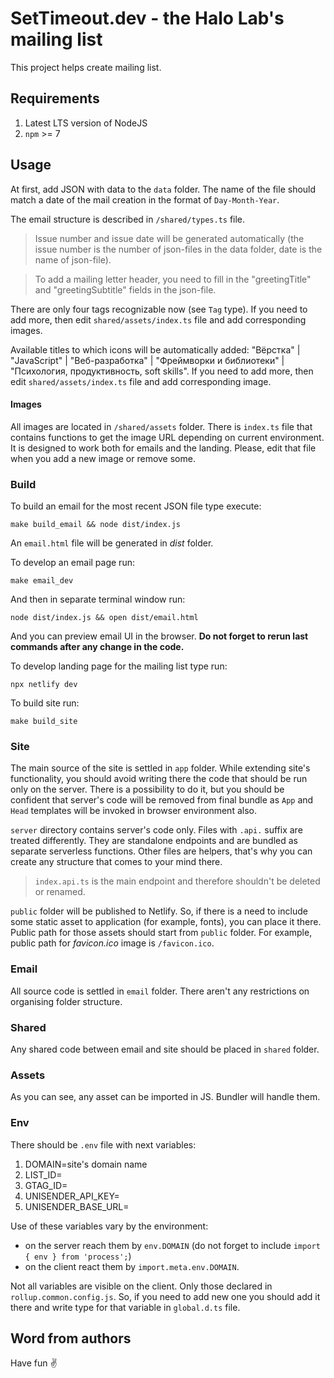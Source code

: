 # SetTimeout.dev - the Halo Lab's mailing list

This project helps create mailing list.

## Requirements

1. Latest LTS version of NodeJS
2. `npm` >= 7

## Usage

At first, add JSON with data to the `data` folder. The name of the file should match a date of the mail creation in the
format of `Day-Month-Year`.

The email structure is described in `/shared/types.ts` file.

> Issue number and issue date will be generated automatically (the issue number is the number of json-files in the
> data folder, date is the name of json-file).

> To add a mailing letter header, you need to fill in the "greetingTitle" and "greetingSubtitle" fields in the
> json-file.

There are only four tags recognizable now (see `Tag` type). If you need to add more, then edit `shared/assets/index.ts`
file and add corresponding images.

Available titles to which icons will be automatically added: "Вёрстка" | "JavaScript" | "Веб-разработка" | "Фреймворки
и библиотеки" | "Психология, продуктивность, soft skills". If you need to add more, then edit `shared/assets/index.ts`
file and add corresponding image.

#### Images

All images are located in `/shared/assets` folder. There is `index.ts` file that contains functions to get the image URL
depending on current environment. It is designed to work both for emails and the landing. Please, edit that file when
you add a new image or remove some.

### Build

To build an email for the most recent JSON file type execute:

```shell
make build_email && node dist/index.js
```

An `email.html` file will be generated in _dist_ folder.

To develop an email page run:

```shell
make email_dev
```

And then in separate terminal window run:

```shell
node dist/index.js && open dist/email.html
```

And you can preview email UI in the browser. **Do not forget to rerun last commands after any change in the code.**

To develop landing page for the mailing list type run:

```shell
npx netlify dev
```

To build site run:

```shell
make build_site
```

### Site

The main source of the site is settled in `app` folder. While extending site's functionality, you should avoid writing
there the code that should be run only on the server. There is a possibility to do it, but you should be confident that
server's code will be removed from final bundle as `App` and `Head` templates will be invoked in browser environment also.

`server` directory contains server's code only. Files with `.api.` suffix are treated differently. They are standalone
endpoints and are bundled as separate serverless functions. Other files are helpers, that's why you can create any structure
that comes to your mind there.

> `index.api.ts` is the main endpoint and therefore shouldn't be deleted or renamed.

`public` folder will be published to Netlify. So, if there is a need to include some static asset to application (for
example, fonts), you can place it there. Public path for those assets should start from `public` folder. For example,
public path for _favicon.ico_ image is `/favicon.ico`.

### Email

All source code is settled in `email` folder. There aren't any restrictions on organising folder structure.

### Shared

Any shared code between email and site should be placed in `shared` folder.

### Assets

As you can see, any asset can be imported in JS. Bundler will handle them.

### Env

There should be `.env` file with next variables:

1. DOMAIN=site's domain name
2. LIST_ID=<value>
3. GTAG_ID=<value>
4. UNISENDER_API_KEY=<value>
5. UNISENDER_BASE_URL=<value>

Use of these variables vary by the environment:

- on the server reach them by `env.DOMAIN` (do not forget to include `import { env } from 'process';`)
- on the client react them by `import.meta.env.DOMAIN`.

Not all variables are visible on the client. Only those declared in `rollup.common.config.js`. So, if you need to
add new one you should add it there and write type for that variable in `global.d.ts` file.

## Word from authors

Have fun ✌️